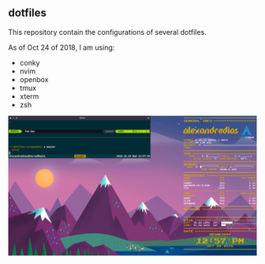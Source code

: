 ## dotfiles

This repository contain the configurations of several dotfiles.

As of Oct 24 of 2018, I am using:
- conky
- nvim
- openbox
- tmux
- xterm
- zsh

![Arch look](https://raw.githubusercontent.com/alexandredias3d/dotfiles/master/screenshots/2018-10-24.png)
